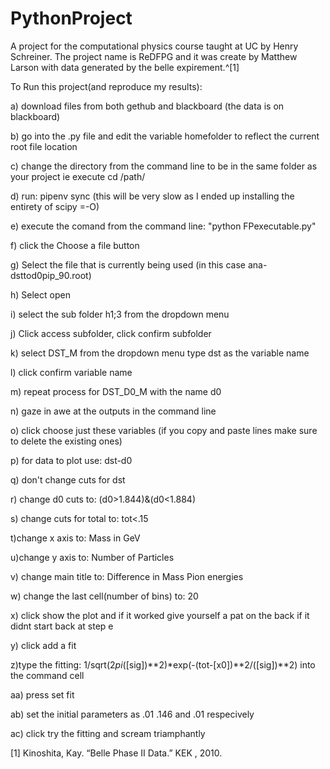# PythonProject
A project for the computational physics course taught at UC by Henry Schreiner. The project name is ReDFPG and it was create by Matthew Larson with data generated by the belle expirement.^[1] 

To Run this project(and reproduce my results):

 a) download files from both gethub and blackboard (the data is on blackboard) 

 b) go into the .py file and edit the variable homefolder to reflect the current root file location
 
 c) change the directory from the command line to be in the same folder as your project ie execute cd /path/
 
 d) run: pipenv sync (this will be very slow as I ended up installing the entirety of scipy =-O)
 
 e) execute the comand from the command line: "python FPexecutable.py"
 
 f) click the Choose a file button 
 
 g) Select the file that is currently being used (in this case ana-dsttod0pip_90.root) 
 
 h) Select open

 i) select the sub folder h1;3 from the dropdown menu
 
 j) Click access subfolder, click confirm subfolder
 
 k) select DST_M from the dropdown menu type dst as the variable name 
 
 l) click confirm variable name 
 
 m) repeat process for DST_D0_M with the name d0 
 
 n) gaze in awe at the outputs in the command line 
 
 o) click choose just these variables (if you copy and paste lines make sure to delete the existing ones)
 
 p) for data to plot use: dst-d0 
 
 q) don't change cuts for dst
 
 r) change d0 cuts to: (d0>1.844)&(d0<1.884)
 
 s) change cuts for total to: tot<.15
 
 t)change x axis to: Mass in GeV
 
 u)change y axis to: Number of Particles 
 
 v) change main title to: Difference in Mass Pion energies 
 
 w) change the last cell(number of bins) to: 20

 x) click show the plot and if it worked give yourself a pat on the back if it didnt start back at step e
 
 y) click add a fit

 z)type the fitting: 1/sqrt(2*pi*([sig])**2)*exp(-(tot-[x0])**2/([sig])**2) into the command cell
 
 aa) press set fit
 
 ab) set the initial parameters as .01 .146 and .01 respecively 
 
 ac) click try the fitting and scream triamphantly  


[1] Kinoshita, Kay. “Belle Phase II Data.” KEK , 2010. 
